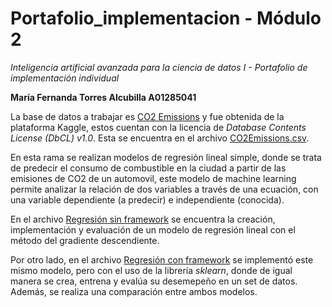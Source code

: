 # Portafolio_implementacion - Módulo 2
*Inteligencia artificial avanzada para la ciencia de datos I - Portafolio de implementación individual*

**María Fernanda Torres Alcubilla A01285041**

La base de datos a trabajar es [CO2 Emissions](https://www.kaggle.com/datasets/bhuviranga/co2-emissions) y fue obtenida de la plataforma Kaggle, estos cuentan con la licencia de *Database Contents License (DbCL) v1.0*. Esta se encuentra en el archivo [CO2Emissions.csv](CO2Emissions.csv).

En esta rama se realizan modelos de regresión lineal simple, donde se trata de predecir el consumo de combustible en la ciudad a partir de las emisiones de CO2 de un automovil, este modelo de machine learning permite analizar la relación de dos variables a través de una ecuación, con una variable dependiente (a predecir) e independiente (conocida).

En el archivo [Regresión sin framework](Regresión_sin_framework.ipynb) se encuentra la creación, implementación y evaluación de un modelo de regresión lineal con el método del gradiente descendiente. 

Por otro lado, en el archivo [Regresión con framework](Regresión_con_framework.ipynb) se implementó este mismo modelo, pero con el uso de la librería *sklearn*, donde de igual manera se crea, entrena y evalúa su desemepeño en un set de datos. Además, se realiza una comparación entre ambos modelos.
